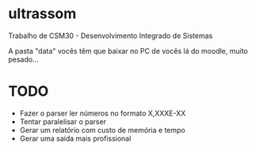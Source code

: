 # ultrassom
Trabalho de CSM30 - Desenvolvimento Integrado de Sistemas

A pasta "data" vocês têm que baixar no PC de vocês lá do moodle, muito pesado...

# TODO
 - Fazer o parser ler números no formato X,XXXE-XX
 - Tentar paralelisar o parser
 - Gerar um relatório com custo de memória e tempo
 - Gerar uma saída mais profissional


